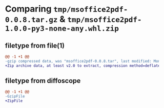 # Comparing `tmp/msoffice2pdf-0.0.8.tar.gz` & `tmp/msoffice2pdf-1.0.0-py3-none-any.whl.zip`

## filetype from file(1)

```diff
@@ -1 +1 @@
-gzip compressed data, was "msoffice2pdf-0.0.8.tar", last modified: Mon Sep 13 12:14:41 2021, max compression
+Zip archive data, at least v2.0 to extract, compression method=deflate
```

## filetype from diffoscope

```diff
@@ -1 +1 @@
-GzipFile
+ZipFile
```

